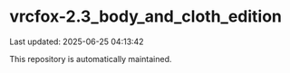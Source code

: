 # vrcfox-2.3_body_and_cloth_edition

Last updated: 2025-06-25 04:13:42

This repository is automatically maintained.
